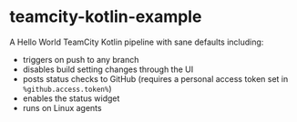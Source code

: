 # teamcity-kotlin-example

A Hello World TeamCity Kotlin pipeline with sane defaults including:

- triggers on push to any branch
- disables build setting changes through the UI
- posts status checks to GitHub (requires a personal access token set in `%github.access.token%`)
- enables the status widget
- runs on Linux agents

